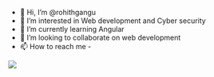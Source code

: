 - 👋 Hi, I’m @rohithgangu
- 👀 I’m interested in Web development and Cyber security
- 🌱 I’m currently learning Angular 
- 💞️ I’m looking to collaborate on web development
- 📫 How to reach me -

<img src="[![Top Langs](https://github-readme-stats.vercel.app/api/top-langs/?username=rohithgangu)](https://github.com/anuraghazra/github-readme-stats)
">
